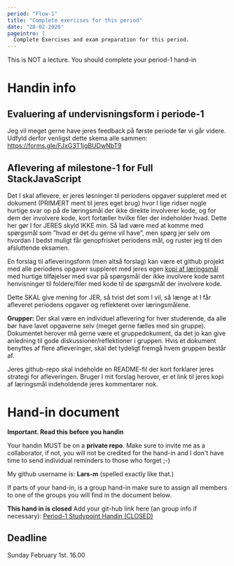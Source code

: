 ```yaml
---
period: "Flow-1"
title: "Complete exercises for this period"
date: "28-02-2020"
pageintro: |
  Complete Exercises and exam preparation for this period.
---
```


This is NOT a lecture. You should complete your period-1 hand-in

# Handin info

## Evaluering af undervisningsform i periode-1

Jeg vil meget gerne have jeres feedback på første periode før vi går videre. Udfyld derfor venligst dette skema alle sammen:
https://forms.gle/FJxG3T1jgBUDwNbT9

## Aflevering af milestone-1 for Full StackJavaScript

Det I skal aflevere, er jeres løsninger til periodens opgaver suppleret med et dokument (PRIMÆRT ment til jeres eget brug) hvor I lige ridser nogle hurtige svar op på de læringsmål der ikke direkte involverer kode, og for dem der involvere kode, kort fortæller hvilke filer der indeholder hvad.
Dette her gør I for JERES skyld IKKE min. Så lad være med at komme med spørgsmål som ”hvad er det du gerne vil have”, men spørg jer selv om hvordan I bedst muligt får genopfrisket periodens mål, og ruster jeg til den afsluttende eksamen.

En forslag til afleveringsform (men altså forslag) kan være et github projekt med alle periodens opgaver suppleret med jeres egen [kopi af læringsmål](https://docs.google.com/document/d/1JQpBvRvFd-qMMV7srqNdYZ6GIYiBjOyxkWIuCJSk2Ec/edit) med hurtige tilføjelser med svar på spørgsmål der ikke involvere kode samt henvisninger til foldere/filer med kode til de spørgsmål der involvere kode.

Dette SKAL give mening for JER, så tvist det som I vil, så længe at I får afleveret periodens opgaver og reflekteret over læringsmålene.

**Grupper:** Der skal være en individuel aflevering for hver studerende, da alle bør have lavet opgaverne selv (meget gerne fælles med sin gruppe). Dokumentet herover må gerne være et gruppedokument, da det jo kan give anledning til gode diskussioner/reflektioner i gruppen. Hvis et dokument benyttes af flere afleveringer, skal det tydeligt fremgå hvem gruppen består af.

Jeres github-repo skal indeholde en README-fil der kort forklarer jeres strategi for afleveringen. Bruger I mit forslag herover, er et link til jeres kopi af læringsmål indeholdende jeres kommentarer nok.

# Hand-in document

**Important. Read this before you handin**

Your handin MUST be on a **private repo**. Make sure to invite me as a collaborator, if not, you will not be credited for the hand-in and I don't have time to send individual reminders to those who forget ;-)

My github username is: **Lars-m** (spelled exactly like that.)

If parts of your hand-in, is a group hand-in make sure to assign all members to one of the groups you will find in the document below.

**This hand in is closed**
Add your git-hub link here (an group info if necessary): [Period-1 Studypoint Handin (CLOSED)](#)

<!--
(https://docs.google.com/spreadsheets/d/1VkViYZf-F-kP_vYMcljD29X3ECYAvH1VvVw8s1xDvzo/edit?usp=sharing)
-->

## Deadline

Sunday February 1st. 16.00
